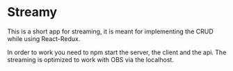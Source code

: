 # Streamy
This is a short app for streaming, it is meant for implementing the CRUD while using React-Redux.

In order to work you need to npm start the server, the client and the api.
The streaming is optimized to work with OBS via the localhost.